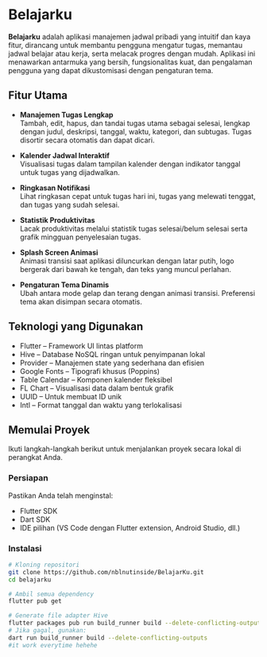 # Belajarku

**Belajarku** adalah aplikasi manajemen jadwal pribadi yang intuitif dan kaya fitur, dirancang untuk membantu pengguna mengatur tugas, memantau jadwal belajar atau kerja, serta melacak progres dengan mudah. Aplikasi ini menawarkan antarmuka yang bersih, fungsionalitas kuat, dan pengalaman pengguna yang dapat dikustomisasi dengan pengaturan tema.

## Fitur Utama

- **Manajemen Tugas Lengkap**  
  Tambah, edit, hapus, dan tandai tugas utama sebagai selesai, lengkap dengan judul, deskripsi, tanggal, waktu, kategori, dan subtugas. Tugas disortir secara otomatis dan dapat dicari.

- **Kalender Jadwal Interaktif**  
  Visualisasi tugas dalam tampilan kalender dengan indikator tanggal untuk tugas yang dijadwalkan.

- **Ringkasan Notifikasi**  
  Lihat ringkasan cepat untuk tugas hari ini, tugas yang melewati tenggat, dan tugas yang sudah selesai.

- **Statistik Produktivitas**  
  Lacak produktivitas melalui statistik tugas selesai/belum selesai serta grafik mingguan penyelesaian tugas.

- **Splash Screen Animasi**  
  Animasi transisi saat aplikasi diluncurkan dengan latar putih, logo bergerak dari bawah ke tengah, dan teks yang muncul perlahan.

- **Pengaturan Tema Dinamis**  
  Ubah antara mode gelap dan terang dengan animasi transisi. Preferensi tema akan disimpan secara otomatis.

## Teknologi yang Digunakan

- Flutter – Framework UI lintas platform
- Hive – Database NoSQL ringan untuk penyimpanan lokal
- Provider – Manajemen state yang sederhana dan efisien
- Google Fonts – Tipografi khusus (Poppins)
- Table Calendar – Komponen kalender fleksibel
- FL Chart – Visualisasi data dalam bentuk grafik
- UUID – Untuk membuat ID unik
- Intl – Format tanggal dan waktu yang terlokalisasi

## Memulai Proyek

Ikuti langkah-langkah berikut untuk menjalankan proyek secara lokal di perangkat Anda.

### Persiapan

Pastikan Anda telah menginstal:

- Flutter SDK  
- Dart SDK  
- IDE pilihan (VS Code dengan Flutter extension, Android Studio, dll.)

### Instalasi

```bash
# Kloning repositori
git clone https://github.com/nblnutinside/BelajarKu.git
cd belajarku

# Ambil semua dependency
flutter pub get

# Generate file adapter Hive
flutter packages pub run build_runner build --delete-conflicting-outputs
# Jika gagal, gunakan:
dart run build_runner build --delete-conflicting-outputs
#it work everytime hehehe

